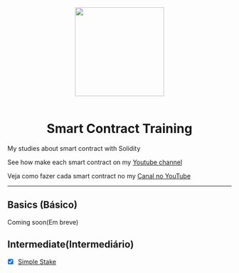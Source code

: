 <div align="center">
<img src="./assets//images/logo–small.png" width="200px"  />
<br />
<br />
<h1>Smart Contract Training</h1>
</div>

My studies about smart contract with Solidity

See how make each smart contract on my [Youtube channel](https://www.youtube.com/@nftchoose)

Veja como fazer cada smart contract no my
[Canal no YouTube](https://www.youtube.com/@nftchoose)

<hr />

## Basics (Básico)

Coming soon(Em breve)

## Intermediate(Intermediário)

- [x] [Simple Stake](./intermediate/simple-staking)
